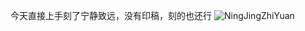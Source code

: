 今天直接上手刻了宁静致远，没有印稿，刻的也还行
![NingJingZhiYuan](https://github.com/user-attachments/assets/f9369462-7cf2-423a-a36e-fc69c8b636a6)
